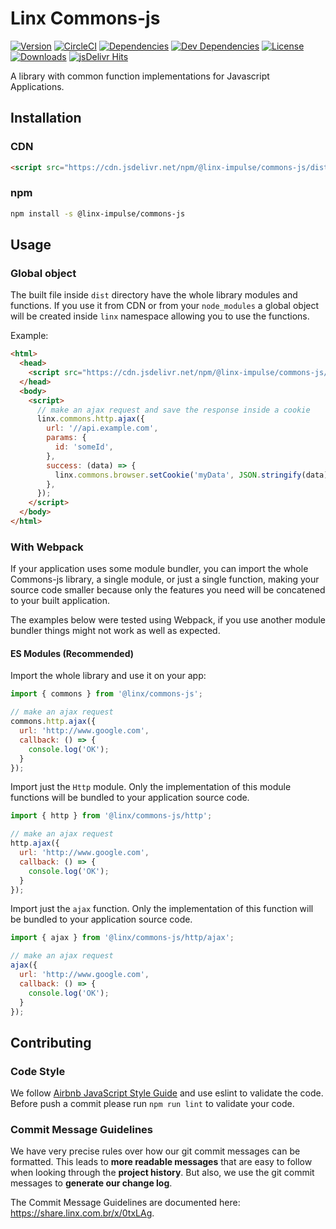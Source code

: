 # Linx Commons-js

[![Version][version-img]][package-url] [![CircleCI][circleci-img]][circleci-url] [![Dependencies][david-img]][david-url] [![Dev Dependencies][david-dev-img]][david-dev-url] [![License][license-img]][license-url] [![Downloads][downloads-img]][downloads-url] [![jsDelivr Hits][jsdelivr-img]][jsdelivr-url]

[circleci-img]: https://circleci.com/gh/chaordic/commons-js.svg?style=shield
[circleci-url]: https://circleci.com/gh/chaordic/commons-js
[david-img]: https://img.shields.io/david/chaordic/commons-js.svg
[david-url]: https://david-dm.org/chaordic/commons-js
[david-dev-img]: https://img.shields.io/david/dev/chaordic/commons-js.svg
[david-dev-url]: https://david-dm.org/chaordic/commons-js?type=dev
[version-img]: https://img.shields.io/npm/v/@linx-impulse/commons-js.svg?style=flat-square
[package-url]: https://npmjs.org/package/@linx-impulse/commons-js
[license-img]: https://img.shields.io/badge/license-MIT-green.svg?style=flat-square
[license-url]: LICENSE.txt
[downloads-img]: https://img.shields.io/npm/dm/@linx-impulse/commons-js.svg?style=flat-square
[downloads-url]: http://npm-stat.com/charts.html?package=@linx-impulse/commons-js
[jsdelivr-img]: https://data.jsdelivr.com/v1/package/npm/@linx-impulse/commons-js/badge
[jsdelivr-url]: https://www.jsdelivr.com/package/npm/@linx-impulse/commons-js

A library with common function implementations for Javascript Applications.

## Installation

### CDN
```html
<script src="https://cdn.jsdelivr.net/npm/@linx-impulse/commons-js/dist/commons.min.js"></script>
```

### npm

```sh
npm install -s @linx-impulse/commons-js
```

## Usage

### Global object

The built file inside `dist` directory have the whole library modules and functions. If you use it from CDN or from your `node_modules` a global object will be created inside `linx` namespace allowing you to use the functions.

Example:

```html
<html>
  <head>
    <script src="https://cdn.jsdelivr.net/npm/@linx-impulse/commons-js/dist/commons.min.js"></script>
  </head>
  <body>
    <script>
      // make an ajax request and save the response inside a cookie
      linx.commons.http.ajax({
        url: '//api.example.com',
        params: {
          id: 'someId',
        },
        success: (data) => {
          linx.commons.browser.setCookie('myData', JSON.stringify(data));
        },
      });
    </script>
  </body>
</html>
```

### With Webpack

If your application uses some module bundler, you can import the whole Commons-js library, a single module, or just a single function, making your source code smaller because only the features you need will be concatened to your built application.

The examples below were tested using Webpack, if you use another module bundler things might not work as well as expected.

#### ES Modules (Recommended)

Import the whole library and use it on your app:

```javascript
import { commons } from '@linx/commons-js';

// make an ajax request
commons.http.ajax({
  url: 'http://www.google.com',
  callback: () => {
    console.log('OK');
  }
});
```

Import just the `Http` module. Only the implementation of this module functions will be bundled to your application source code.

```javascript
import { http } from '@linx/commons-js/http';

// make an ajax request
http.ajax({
  url: 'http://www.google.com',
  callback: () => {
    console.log('OK');
  }
});
```

Import just the `ajax` function. Only the implementation of this function will be bundled to your application source code.

```javascript
import { ajax } from '@linx/commons-js/http/ajax';

// make an ajax request
ajax({
  url: 'http://www.google.com',
  callback: () => {
    console.log('OK');
  }
});
```

## Contributing

### Code Style

We follow [Airbnb JavaScript Style Guide](https://github.com/airbnb/javascript) and use eslint to validate the code. Before push a commit please run `npm run lint` to validate your code.

### Commit Message Guidelines

We have very precise rules over how our git commit messages can be formatted.  This leads to **more
readable messages** that are easy to follow when looking through the **project history**.  But also,
we use the git commit messages to **generate our change log**.

The Commit Message Guidelines are documented here: https://share.linx.com.br/x/0txLAg.
